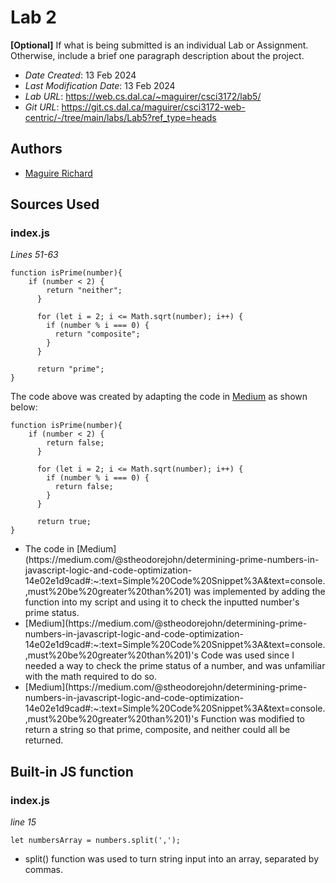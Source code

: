 <!--- The following README.md sample file was adapted from https://gist.github.com/PurpleBooth/109311bb0361f32d87a2#file-readme-template-md by Gabriella Mosquera for academic use ---> 



# Lab 2

**[Optional]** If what is being submitted is an individual Lab or Assignment. Otherwise, include a brief one paragraph description about the project.

* *Date Created*: 13 Feb 2024
* *Last Modification Date*: 13 Feb 2024
* *Lab URL*: <https://web.cs.dal.ca/~maguirer/csci3172/lab5/>
* *Git URL*: <https://git.cs.dal.ca/maguirer/csci3172-web-centric/-/tree/main/labs/Lab5?ref_type=heads>



## Authors

* [Maguire Richard](Maguire@dal.ca)


## Sources Used

### index.js

*Lines 51-63*

```
function isPrime(number){
    if (number < 2) {
        return "neither";
      }
    
      for (let i = 2; i <= Math.sqrt(number); i++) {
        if (number % i === 0) {
          return "composite";
        }
      }
    
      return "prime";
}

```

The code above was created by adapting the code in [Medium](https://medium.com/@stheodorejohn/determining-prime-numbers-in-javascript-logic-and-code-optimization-14e02e1d9cad#:~:text=Simple%20Code%20Snippet%3A&text=console.,must%20be%20greater%20than%201) as shown below: 

```
function isPrime(number){
    if (number < 2) {
        return false;
      }
    
      for (let i = 2; i <= Math.sqrt(number); i++) {
        if (number % i === 0) {
          return false;
        }
      }
    
      return true;
}

```

- <!---How---> The code in [Medium](https://medium.com/@stheodorejohn/determining-prime-numbers-in-javascript-logic-and-code-optimization-14e02e1d9cad#:~:text=Simple%20Code%20Snippet%3A&text=console.,must%20be%20greater%20than%201) was implemented by adding the function into my script and using it to check the inputted number's prime status.
- <!---Why---> [Medium](https://medium.com/@stheodorejohn/determining-prime-numbers-in-javascript-logic-and-code-optimization-14e02e1d9cad#:~:text=Simple%20Code%20Snippet%3A&text=console.,must%20be%20greater%20than%201)'s Code was used since I needed a way to check the prime status of a number, and was unfamiliar with the math required to do so.
- <!---How---> [Medium](https://medium.com/@stheodorejohn/determining-prime-numbers-in-javascript-logic-and-code-optimization-14e02e1d9cad#:~:text=Simple%20Code%20Snippet%3A&text=console.,must%20be%20greater%20than%201)'s Function was modified to return a string so that prime, composite, and neither could all be returned.

## Built-in JS function

### index.js

*line 15*

```
let numbersArray = numbers.split(',');
```

- split() function was used to turn string input into an array, separated by commas.